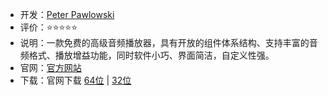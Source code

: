 - 开发：[Peter Pawlowski](https://perkele.cc/software)
- 评价：⭐⭐⭐⭐⭐
- 说明：一款免费的高级音频播放器，具有开放的组件体系结构、支持丰富的音频格式、播放增益功能，同时软件小巧、界面简洁，自定义性强。
- 官网：[官方网站](https://www.foobar2000.org/) 
- 下载：官网下载 [64位](https://www.foobar2000.org/getfile/foobar2000-x64_v2.1.3.exe) | [32位](https://www.foobar2000.org/getfile/foobar2000_v2.1.3.exe)